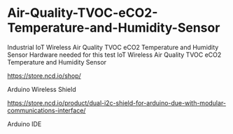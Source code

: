 # Air-Quality-TVOC-eCO2-Temperature-and-Humidity-Sensor
Industrial IoT Wireless Air Quality TVOC eCO2 Temperature and Humidity Sensor
Hardware needed for this test IoT Wireless Air Quality TVOC eCO2 Temperature and Humidity Sensor

https://store.ncd.io/shop/

Arduino Wireless Shield

https://store.ncd.io/product/dual-i2c-shield-for-arduino-due-with-modular-communications-interface/

Arduino IDE
